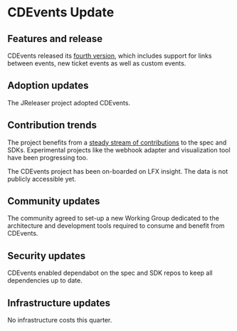 # CDEvents Update

## Features and release

CDEvents released its [fourth version](https://cd.foundation/blog/2024/04/16/cdevents-v04/), which includes support for links between events, new ticket events as well as custom events.

## Adoption updates

The JReleaser project adopted CDEvents.

## Contribution trends

The project benefits from a [steady stream of contributions](https://cdevents.devstats.cd.foundation/d/74/contributions-chart?orgId=1&from=20240401%2Fy&to=20240701%2Fy&var-period=m&var-metric=contributions&var-repogroup_name=All&var-country_name=All&var-company_name=All&var-company=all) to the spec and SDKs.
Experimental projects like the webhook adapter and visualization tool have been progressing too.

The CDEvents project has been on-boarded on LFX insight. The data is not publicly accessible yet.

## Community updates

The community agreed to set-up a new Working Group dedicated to the architecture and development tools required to consume and benefit from CDEvents.

## Security updates

CDEvents enabled dependabot on the spec and SDK repos to keep all dependencies up to date.

## Infrastructure updates

No infrastructure costs this quarter.